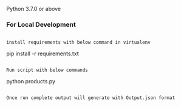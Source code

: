 Python 3.7.0 or above


### For Local Development

```

install requirements with below command in virtualenv

```
pip install -r requirements.txt
```

Run script with below commands

```
python products.py
```

Once run complete output will generate with Output.json format

```